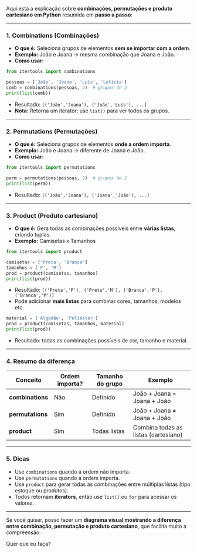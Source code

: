 Aqui está a explicação sobre **combinações, permutações e produto cartesiano em Python** resumida em **passo a passo**:

---

### 1. **Combinations (Combinações)**

* **O que é:** Seleciona grupos de elementos **sem se importar com a ordem**.
* **Exemplo:** João e Joana → mesma combinação que Joana e João.
* **Como usar:**

```python
from itertools import combinations

pessoas = ['João', 'Joana', 'Luís', 'Letícia']
comb = combinations(pessoas, 2)  # grupos de 2
print(list(comb))
```

* Resultado: `[('João','Joana'), ('João','Luís'), ...]`
* **Nota:** Retorna um iterator; use `list()` para ver todos os grupos.

---

### 2. **Permutations (Permutações)**

* **O que é:** Seleciona grupos de elementos **onde a ordem importa**.
* **Exemplo:** João e Joana → diferente de Joana e João.
* **Como usar:**

```python
from itertools import permutations

perm = permutations(pessoas, 2)  # grupos de 2
print(list(perm))
```

* Resultado: `[('João','Joana'), ('Joana','João'), ...]`

---

### 3. **Product (Produto cartesiano)**

* **O que é:** Gera todas as combinações possíveis entre **várias listas**, criando tuplas.
* **Exemplo:** Camisetas x Tamanhos

```python
from itertools import product

camisetas = ['Preta', 'Branca']
tamanhos = ['P', 'M']
prod = product(camisetas, tamanhos)
print(list(prod))
```

* Resultado: `[('Preta','P'), ('Preta','M'), ('Branca','P'), ('Branca','M')]`
* Pode adicionar **mais listas** para combinar cores, tamanhos, modelos etc.

```python
material = ['Algodão', 'Poliéster']
prod = product(camisetas, tamanhos, material)
print(list(prod))
```

* Resultado: todas as combinações possíveis de cor, tamanho e material.

---

### 4. **Resumo da diferença**

| Conceito         | Ordem importa? | Tamanho do grupo | Exemplo                              |
| ---------------- | -------------- | ---------------- | ------------------------------------ |
| **combinations** | Não            | Definido         | João + Joana = Joana + João          |
| **permutations** | Sim            | Definido         | João + Joana ≠ Joana + João          |
| **product**      | Sim            | Todas listas     | Combina todas as listas (cartesiano) |

---

### 5. **Dicas**

* Use `combinations` quando a ordem não importa.
* Use `permutations` quando a ordem importa.
* Use `product` para gerar todas as combinações entre múltiplas listas (tipo estoque ou produtos).
* Todos retornam **iterators**, então use `list()` ou `for` para acessar os valores.

---

Se você quiser, posso fazer um **diagrama visual mostrando a diferença entre combinação, permutação e produto cartesiano**, que facilita muito a compreensão.

Quer que eu faça?
